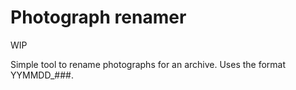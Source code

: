 # Photograph renamer

WIP

Simple tool to rename photographs for an archive. Uses the format YYMMDD_###.
